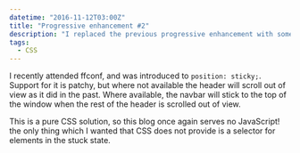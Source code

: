 ```yaml
---
datetime: "2016-11-12T03:00Z"
title: "Progressive enhancement #2"
description: "I replaced the previous progressive enhancement with some new CSS. As before, where the feature is not supported, the blog still works acceptably."
tags:
  - CSS
---
```

I recently attended ffconf, and was introduced to `position: sticky;`. Support
for it is patchy, but where not available the header will scroll out of view as
it did in the past. Where available, the navbar will stick to the top of the
window when the rest of the header is scrolled out of view.

This is a pure CSS solution, so this blog once again serves no JavaScript! the
only thing which I wanted that CSS does not provide is a selector for elements
in the stuck state.

